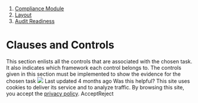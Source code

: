   1. [Compliance Module](https://docs.zeron.one/cyber-risk-posture-management-platform-cprm/compliance-module)
  2. [Layout](https://docs.zeron.one/cyber-risk-posture-management-platform-cprm/compliance-module/layout)
  3. [Audit Readiness](https://docs.zeron.one/cyber-risk-posture-management-platform-cprm/compliance-module/layout/audit-readiness)


# Clauses and Controls
This section enlists all the controls that are associated with the chosen task. It also indicates which framework each control belongs to. The controls given in this section must be implemented to show the evidence for the chosen task 
![](https://docs.zeron.one/~gitbook/image?url=https%3A%2F%2F2854935529-files.gitbook.io%2F%7E%2Ffiles%2Fv0%2Fb%2Fgitbook-x-prod.appspot.com%2Fo%2Fspaces%252FvyU3NMiz2Rw6Y9PJdkUQ%252Fuploads%252FI7J6fmCjkxUvD5n4QJOV%252FClauses-and-Controls-1f12505af57b743d304d647b8a805b6d.png%3Falt%3Dmedia%26token%3Dcfe4aa28-bfb7-416b-940d-93e18a6ca37f&width=768&dpr=4&quality=100&sign=338f6d0b&sv=2)
Last updated 4 months ago
Was this helpful?
This site uses cookies to deliver its service and to analyze traffic. By browsing this site, you accept the [privacy policy](https://zeron.one/privacy-policy/).
AcceptReject
